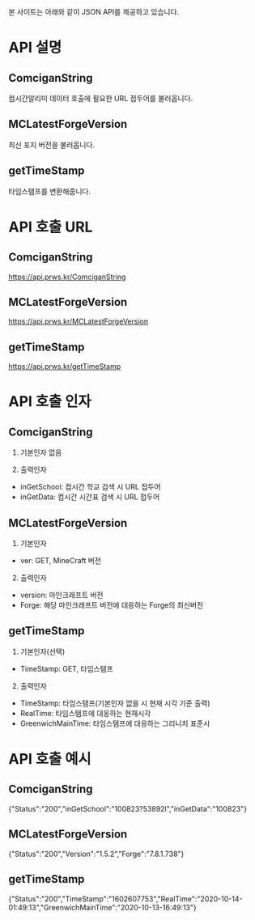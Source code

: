 본 사이트는 아래와 같이 JSON API를 제공하고 있습니다.

API 설명
============================
ComciganString
---------------------
컴시간알리미 데이터 호출에 필요한 URL 접두어를 불러옵니다.

MCLatestForgeVersion
----------------------
최신 포지 버전을 불러옵니다.

getTimeStamp
----------------------
타임스탬프를 변환해줍니다.

API 호출 URL
=============================
ComciganString
----------------------
https://api.prws.kr/ComciganString

MCLatestForgeVersion
----------------------
https://api.prws.kr/MCLatestForgeVersion

getTimeStamp
----------------------
https://api.prws.kr/getTimeStamp

API 호출 인자
=============================
ComciganString
---------------------
1. 기본인자
없음

2. 출력인자
* inGetSchool: 컴시간 학교 검색 시 URL 접두어
* inGetData: 컴시간 시간표 검색 시 URL 접두어

MCLatestForgeVersion
----------------------
1. 기본인자
* ver: GET, MineCraft 버전

2. 출력인자
* version: 마인크래프트 버전
* Forge: 해당 마인크래프트 버전에 대응하는 Forge의 최신버전

getTimeStamp
----------------------
1. 기본인자(선택)
* TimeStamp: GET, 타임스탬프

2. 출력인자
* TimeStamp: 타임스탬프(기본인자 없을 시 현재 시각 기준 출력)
* RealTime: 타임스탬프에 대응하는 현재시각
* GreenwichMainTime: 타임스탬프에 대응하는 그리니치 표준시

API 호출 예시
=============================
ComciganString
----------------------
{"Status":"200","inGetSchool":"100823?53892l","inGetData":"100823"}

MCLatestForgeVersion
----------------------
{"Status":"200","Version":"1.5.2","Forge":"7.8.1.738"}

getTimeStamp
----------------------
{"Status":"200","TimeStamp":"1602607753","RealTime":"2020-10-14-01:49:13","GreenwichMainTime":"2020-10-13-16:49:13"}
